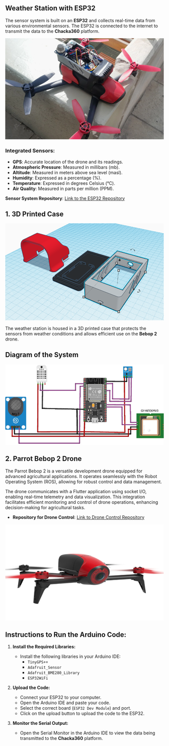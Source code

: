 ## Weather Station with ESP32

The sensor system is built on an **ESP32** and collects real-time data from various environmental sensors. The ESP32 is connected to the internet to transmit the data to the **Chacka360** platform.

![Alternative Text](https://github.com/yerson001/chakra360/blob/main/images/dronapp.PNG)

### Integrated Sensors:
- **GPS**: Accurate location of the drone and its readings.
- **Atmospheric Pressure**: Measured in millibars (mb).
- **Altitude**: Measured in meters above sea level (masl).
- **Humidity**: Expressed as a percentage (%).
- **Temperature**: Expressed in degrees Celsius (°C).
- **Air Quality**: Measured in parts per million (PPM).

**Sensor System Repository**: [Link to the ESP32 Repository](https://github.com/yysy001/NasaSpaceChallengeHard)

## 1. 3D Printed Case

![Alternative Text](https://github.com/yerson001/chakra360/blob/main/images/case.PNG)

The weather station is housed in a 3D printed case that protects the sensors from weather conditions and allows efficient use on the **Bebop 2** drone.

## Diagram of the System

![Diagram](https://github.com/yerson001/chakra360/blob/main/images/diagram.PNG)

## 2. Parrot Bebop 2 Drone

The Parrot Bebop 2 is a versatile development drone equipped for advanced agricultural applications. It operates seamlessly with the Robot Operating System (ROS), allowing for robust control and data management.

The drone communicates with a Flutter application using socket I/O, enabling real-time telemetry and data visualization. This integration facilitates efficient monitoring and control of drone operations, enhancing decision-making for agricultural tasks.

- **Repository for Drone Control**: [Link to Drone Control Repository](https://github.com/yerson001/drone_controller.git)

![Parrot Bebop 2 Drone](https://github.com/yerson001/chakra360/blob/main/images/drone.PNG)


## Instructions to Run the Arduino Code:
1. **Install the Required Libraries:**
   - Install the following libraries in your Arduino IDE:
     - `TinyGPS++`
     - `Adafruit_Sensor`
     - `Adafruit_BME280_Library`
     - `ESP32WiFi`
   
2. **Upload the Code:**
   - Connect your ESP32 to your computer.
   - Open the Arduino IDE and paste your code.
   - Select the correct board (`ESP32 Dev Module`) and port.
   - Click on the upload button to upload the code to the ESP32.

3. **Monitor the Serial Output:**
   - Open the Serial Monitor in the Arduino IDE to view the data being transmitted to the **Chacka360** platform.
